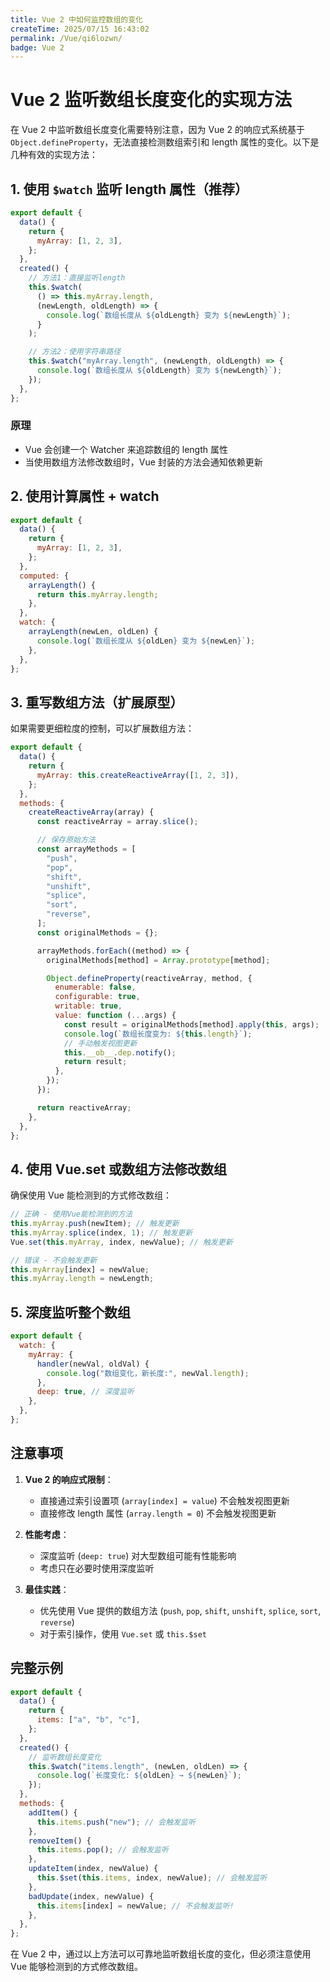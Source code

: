 ```yaml
---
title: Vue 2 中如何监控数组的变化
createTime: 2025/07/15 16:43:02
permalink: /Vue/qi6lozwn/
badge: Vue 2
---
```



# Vue 2 监听数组长度变化的实现方法

在 Vue 2 中监听数组长度变化需要特别注意，因为 Vue 2 的响应式系统基于 `Object.defineProperty`，无法直接检测数组索引和 length 属性的变化。以下是几种有效的实现方法：

## 1. 使用 `$watch` 监听 length 属性（推荐）

```javascript
export default {
  data() {
    return {
      myArray: [1, 2, 3],
    };
  },
  created() {
    // 方法1：直接监听length
    this.$watch(
      () => this.myArray.length,
      (newLength, oldLength) => {
        console.log(`数组长度从 ${oldLength} 变为 ${newLength}`);
      }
    );

    // 方法2：使用字符串路径
    this.$watch("myArray.length", (newLength, oldLength) => {
      console.log(`数组长度从 ${oldLength} 变为 ${newLength}`);
    });
  },
};
```

### 原理

- Vue 会创建一个 Watcher 来追踪数组的 length 属性
- 当使用数组方法修改数组时，Vue 封装的方法会通知依赖更新

## 2. 使用计算属性 + watch

```javascript
export default {
  data() {
    return {
      myArray: [1, 2, 3],
    };
  },
  computed: {
    arrayLength() {
      return this.myArray.length;
    },
  },
  watch: {
    arrayLength(newLen, oldLen) {
      console.log(`数组长度从 ${oldLen} 变为 ${newLen}`);
    },
  },
};
```

## 3. 重写数组方法（扩展原型）

如果需要更细粒度的控制，可以扩展数组方法：

```javascript
export default {
  data() {
    return {
      myArray: this.createReactiveArray([1, 2, 3]),
    };
  },
  methods: {
    createReactiveArray(array) {
      const reactiveArray = array.slice();

      // 保存原始方法
      const arrayMethods = [
        "push",
        "pop",
        "shift",
        "unshift",
        "splice",
        "sort",
        "reverse",
      ];
      const originalMethods = {};

      arrayMethods.forEach((method) => {
        originalMethods[method] = Array.prototype[method];

        Object.defineProperty(reactiveArray, method, {
          enumerable: false,
          configurable: true,
          writable: true,
          value: function (...args) {
            const result = originalMethods[method].apply(this, args);
            console.log(`数组长度变为: ${this.length}`);
            // 手动触发视图更新
            this.__ob__.dep.notify();
            return result;
          },
        });
      });

      return reactiveArray;
    },
  },
};
```

## 4. 使用 Vue.set 或数组方法修改数组

确保使用 Vue 能检测到的方式修改数组：

```javascript
// 正确 - 使用Vue能检测到的方法
this.myArray.push(newItem); // 触发更新
this.myArray.splice(index, 1); // 触发更新
Vue.set(this.myArray, index, newValue); // 触发更新

// 错误 - 不会触发更新
this.myArray[index] = newValue;
this.myArray.length = newLength;
```

## 5. 深度监听整个数组

```javascript
export default {
  watch: {
    myArray: {
      handler(newVal, oldVal) {
        console.log("数组变化，新长度:", newVal.length);
      },
      deep: true, // 深度监听
    },
  },
};
```

## 注意事项

1. **Vue 2 的响应式限制**：

   - 直接通过索引设置项 (`array[index] = value`) 不会触发视图更新
   - 直接修改 length 属性 (`array.length = 0`) 不会触发视图更新

2. **性能考虑**：

   - 深度监听 (`deep: true`) 对大型数组可能有性能影响
   - 考虑只在必要时使用深度监听

3. **最佳实践**：
   - 优先使用 Vue 提供的数组方法 (`push`, `pop`, `shift`, `unshift`, `splice`, `sort`, `reverse`)
   - 对于索引操作，使用 `Vue.set` 或 `this.$set`

## 完整示例

```javascript
export default {
  data() {
    return {
      items: ["a", "b", "c"],
    };
  },
  created() {
    // 监听数组长度变化
    this.$watch("items.length", (newLen, oldLen) => {
      console.log(`长度变化: ${oldLen} → ${newLen}`);
    });
  },
  methods: {
    addItem() {
      this.items.push("new"); // 会触发监听
    },
    removeItem() {
      this.items.pop(); // 会触发监听
    },
    updateItem(index, newValue) {
      this.$set(this.items, index, newValue); // 会触发监听
    },
    badUpdate(index, newValue) {
      this.items[index] = newValue; // 不会触发监听!
    },
  },
};
```

在 Vue 2 中，通过以上方法可以可靠地监听数组长度的变化，但必须注意使用 Vue 能够检测到的方式修改数组。
